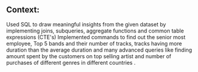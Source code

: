## Context:
 Used SQL to draw meaningful insights from the given dataset by implementing joins, subqueries, aggregate functions and common table expressions (CTE's)
 Implemented commands to find out the senior most employee, Top 5 bands and their number of tracks, tracks having  more duration than the average duration and many advanced 
 queries like finding amount spent by the customers on top selling artist and number of purchases  of different genres in different  countries .
